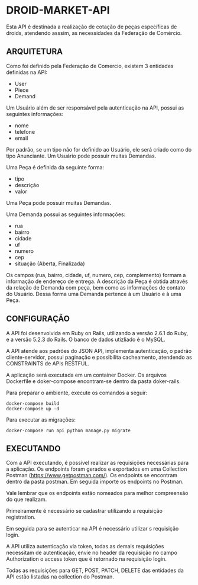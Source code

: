 # DROID-MARKET-API

Esta API é destinada a realização de cotação de peças específicas de droids, atendendo asssim, as necessidades da Federação de Comércio.

## ARQUITETURA

Como foi definido pela Federação de Comercio, existem 3 entidades definidas na API: 

* User
* Piece
* Demand

Um Usuário além de ser responsável pela autenticação na API, possui as seguintes informações:

* nome
* telefone
* email

Por padrão, se um tipo não for definido ao Usuário, ele será criado como do tipo Anunciante. Um Usuário pode possuir muitas Demandas.

Uma Peça é definida da seguinte forma:

* tipo
* descrição
* valor

Uma Peça pode possuir muitas Demandas.

Uma Demanda possui as seguintes informações:

* rua
* bairro
* cidade
* uf
* numero
* cep
* situação (Aberta, Finalizada)

Os campos (rua, bairro, cidade, uf, numero, cep, complemento) formam a informação de endereço de entrega. A descrição da Peça é obtida através da relação de Demanda com peça, bem como as informações de contato do Usuário. Dessa forma uma Demanda pertence à um Usuário e à uma Peça.

## CONFIGURAÇÃO

A API foi desenvolvida em Ruby on Rails, utilizando a versão 2.6.1 do Ruby, e a versão 5.2.3 do Rails. O banco de dados utizliado é o MySQL.

A API atende aos padrões do JSON API, implementa autenticação, o padrão cliente-servidor, possui paginação e possibilita cacheamento, atendendo as CONSTRAINTS de APIs RESTFUL.

A aplicação será executada em um container Docker. Os arquivos Dockerfile e doker-compose encontram-se dentro da pasta doker-rails.

Para preparar o ambiente, execute os comandos a seguir:

```
docker-compose build
docker-compose up -d
```

Para executar as migrações:

```
docker-compose run api python manage.py migrate 
```

## EXECUTANDO

Com a API executando, é possível realizar as requisições necessárias para a aplicação.
Os endpoints foram gerados e exportados em uma Collection Postman (https://www.getpostman.com/). Os endpoints se encontram dentro da pasta postman. Em seguida importe os endpoints no Postman.

Vale lembrar que os endpoints estão nomeados para melhor compreensão do que realizam.

Primeiramente é necessário se cadastrar utilizando a requisição registration.

Em seguida para se autenticar na API é necessário utilizar s requisição login.

A API utiliza autenticação via token, todas as demais requisições necessitam de autenticação, envie no header da requisição no campo Authorization o access token que é retornado na requisição login.

Todas as requisições para GET, POST, PATCH, DELETE das entidades da API estão listadas na collection do Postman.

